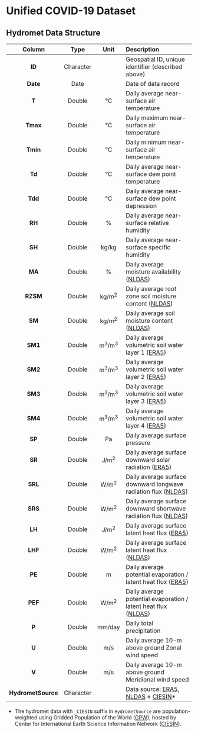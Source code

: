 # Unified COVID-19 Dataset

## Hydromet Data Structure

|       Column       |   Type    |            Unit             | Description                                                                                                                                                                       |
| :----------------: | :-------: | :-------------------------: | :-------------------------------------------------------------------------------------------------------------------------------------------------------------------------------- |
|       **ID**       | Character |                             | Geospatial ID, unique identifier (described above)                                                                                                                                |
|      **Date**      |   Date    |                             | Date of data record                                                                                                                                                               |
|       **T**        |  Double   |             °C              | Daily average near-surface air temperature                                                                                                                                        |
|      **Tmax**      |  Double   |             °C              | Daily maximum near-surface air temperature                                                                                                                                        |
|      **Tmin**      |  Double   |             °C              | Daily minimum near-surface air temperature                                                                                                                                        |
|       **Td**       |  Double   |             °C              | Daily average near-surface dew point temperature                                                                                                                                  |
|      **Tdd**       |  Double   |             °C              | Daily average near-surface dew point depression                                                                                                                                   |
|       **RH**       |  Double   |              %              | Daily average near-surface relative humidity                                                                                                                                      |
|       **SH**       |  Double   |            kg/kg            | Daily average near-surface specific humidity                                                                                                                                      |
|       **MA**       |  Double   |              %              | Daily average moisture availability ([NLDAS](https://ldas.gsfc.nasa.gov/nldas))                                                                                                   |
|      **RZSM**      |  Double   |      kg/m<sup>2</sup>       | Daily average root zone soil moisture content ([NLDAS](https://ldas.gsfc.nasa.gov/nldas))                                                                                         |
|       **SM**       |  Double   |      kg/m<sup>2</sup>       | Daily average soil moisture content ([NLDAS](https://ldas.gsfc.nasa.gov/nldas))                                                                                                   |
|      **SM1**       |  Double   | m<sup>3</sup>/m<sup>3</sup> | Daily average volumetric soil water layer 1 ([ERA5](https://www.ecmwf.int/en/forecasts/datasets/reanalysis-datasets/era5))                                                        |
|      **SM2**       |  Double   | m<sup>3</sup>/m<sup>3</sup> | Daily average volumetric soil water layer 2 ([ERA5](https://www.ecmwf.int/en/forecasts/datasets/reanalysis-datasets/era5))                                                        |
|      **SM3**       |  Double   | m<sup>3</sup>/m<sup>3</sup> | Daily average volumetric soil water layer 3 ([ERA5](https://www.ecmwf.int/en/forecasts/datasets/reanalysis-datasets/era5))                                                        |
|      **SM4**       |  Double   | m<sup>3</sup>/m<sup>3</sup> | Daily average volumetric soil water layer 4 ([ERA5](https://www.ecmwf.int/en/forecasts/datasets/reanalysis-datasets/era5))                                                        |
|       **SP**       |  Double   |             Pa              | Daily average surface pressure                                                                                                                                                    |
|       **SR**       |  Double   |       J/m<sup>2</sup>       | Daily average surface downward solar radiation ([ERA5](https://www.ecmwf.int/en/forecasts/datasets/reanalysis-datasets/era5))                                                     |
|      **SRL**       |  Double   |       W/m<sup>2</sup>       | Daily average surface downward longwave radiation flux ([NLDAS](https://ldas.gsfc.nasa.gov/nldas))                                                                                |
|      **SRS**       |  Double   |       W/m<sup>2</sup>       | Daily average surface downward shortwave radiation flux ([NLDAS](https://ldas.gsfc.nasa.gov/nldas))                                                                               |
|       **LH**       |  Double   |       J/m<sup>2</sup>       | Daily average surface latent heat flux ([ERA5](https://www.ecmwf.int/en/forecasts/datasets/reanalysis-datasets/era5))                                                             |
|      **LHF**       |  Double   |       W/m<sup>2</sup>       | Daily average surface latent heat flux ([NLDAS](https://ldas.gsfc.nasa.gov/nldas))                                                                                                |
|       **PE**       |  Double   |              m              | Daily average potential evaporation / latent heat flux ([ERA5](https://www.ecmwf.int/en/forecasts/datasets/reanalysis-datasets/era5))                                             |
|      **PEF**       |  Double   |       W/m<sup>2</sup>       | Daily average potential evaporation / latent heat flux ([NLDAS](https://ldas.gsfc.nasa.gov/nldas))                                                                                |
|       **P**        |  Double   |           mm/day            | Daily total precipitation                                                                                                                                                         |
|       **U**        |  Double   |             m/s             | Daily average 10-m above ground Zonal wind speed                                                                                                                                  |
|       **V**        |  Double   |             m/s             | Daily average 10-m above ground Meridional wind speed                                                                                                                             |
| **HydrometSource** | Character |                             | Data source: [ERA5](https://www.ecmwf.int/en/forecasts/datasets/reanalysis-datasets/era5), [NLDAS](https://ldas.gsfc.nasa.gov/nldas) ± [CIESIN](http://www.ciesin.columbia.edu)\* |

- The hydromet data with `_CIESIN` suffix in `HydrometSource` are population-weighted using Gridded Population of the World ([GPW](https://sedac.ciesin.columbia.edu/data/collection/gpw-v4)), hosted by Center for International Earth Science Information Network ([CIESIN](http://www.ciesin.columbia.edu)).
